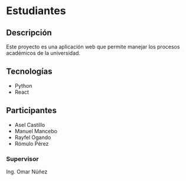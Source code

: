 # Estudiantes

## Descripción
Este proyecto es una aplicación web que permite manejar los procesos académicos de la universidad.

## Tecnologías
- Python
- React

## Participantes
- Asel Castillo
- Manuel Mancebo
- Rayfel Ogando
- Rómulo Pérez

### Supervisor
Ing. Omar Núñez
